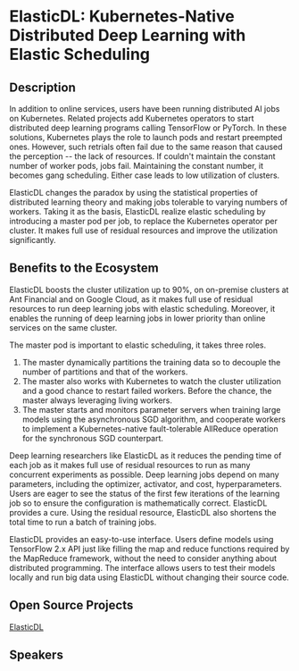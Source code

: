 # ElasticDL: Kubernetes-Native Distributed Deep Learning with Elastic Scheduling

## Description

In addition to online services, users have been running distributed AI jobs on
Kubernetes. Related projects add Kubernetes operators to start distributed deep
learning programs calling TensorFlow or PyTorch. In these solutions, Kubernetes
plays the role to launch pods and restart preempted ones. However, such retrials
often fail due to the same reason that caused the perception -- the lack of
resources. If couldn't maintain the constant number of worker pods, jobs fail.
Maintaining the constant number, it becomes gang scheduling. Either case leads
to low utilization of clusters.

ElasticDL changes the paradox by using the statistical properties of distributed
learning theory and making jobs tolerable to varying numbers of workers. Taking it
as the basis, ElasticDL realize elastic scheduling by introducing a master pod per
job, to replace the Kubernetes operator per cluster. It makes full use of residual
resources and improve the utilization significantly.

## Benefits to the Ecosystem

ElasticDL boosts the cluster utilization up to 90%, on on-premise clusters at Ant
Financial and on Google Cloud, as it makes full use of residual resources to run
deep learning jobs with elastic scheduling. Moreover, it enables the running of
deep learning jobs in lower priority than online services on the same cluster.

The master pod is important to elastic scheduling, it takes three roles.

1. The master dynamically partitions the training data so to decouple the number
of partitions and that of the workers.
2. The master also works with Kubernetes to watch the cluster utilization and a
good chance to restart failed workers. Before the chance, the master always
leveraging living workers.
3. The master starts and monitors parameter servers when training large models
using the asynchronous SGD algorithm, and cooperate workers to implement a
Kubernetes-native fault-tolerable AllReduce operation for the synchronous SGD
counterpart.

Deep learning researchers like ElasticDL as it reduces the pending time of each
job as it makes full use of residual resources to run as many concurrent
experiments as possible. Deep learning jobs depend on many parameters,
including the optimizer, activator, and cost, hyperparameters. Users are eager
to see the status of the first few iterations of the learning job so to ensure
the configuration is mathematically correct. ElasticDL provides a cure. Using
the residual resource, ElasticDL also shortens the total time to run a batch
of training jobs.

ElasticDL provides an easy-to-use interface. Users define models using
TensorFlow 2.x API just like filling the map and reduce functions required by
the MapReduce framework, without the need to consider anything about
distributed programming. The interface allows users to test their models
locally and run big data using ElasticDL without changing their source code.

## Open Source Projects

[ElasticDL](https://github.com/sql-machine-learning/elasticdl)

## Speakers
